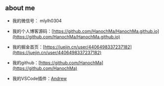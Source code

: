 ## about me
- 我的微信号： mlylh0304

- 我的个人博客源码：[https://github.com/HanochMa/HanochMa.github.io](https://github.com/HanochMa/HanochMa.github.io)

- 我的掘金首页：[https://juejin.cn/user/4406498337237182](https://juejin.cn/user/4406498337237182)

- 我的github：[https://github.com/HanochMa](https://github.com/HanochMa)

- 我的VSCode插件：[Andrew](https://marketplace.visualstudio.com/items?itemName=hanochMa.Andrew)
